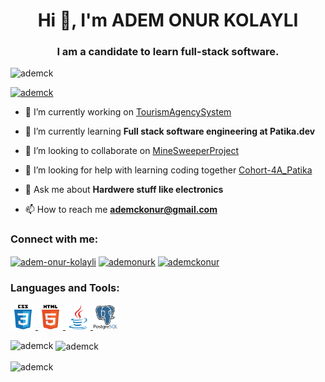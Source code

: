 <h1 align="center">Hi 👋, I'm ADEM ONUR KOLAYLI</h1>
<h3 align="center">I am a candidate to learn full-stack software.</h3>

<p align="left"> <img src="https://komarev.com/ghpvc/?username=ademck&label=Profile%20views&color=0e75b6&style=flat" alt="ademck" /> </p>

<p align="left"> <a href="https://github.com/ryo-ma/github-profile-trophy"><img src="https://github-profile-trophy.vercel.app/?username=ademck" alt="ademck" /></a> </p>

- 🔭 I’m currently working on [TourismAgencySystem](https://github.com/ADEMCK/TourismAgencySystem)

- 🌱 I’m currently learning **Full stack software engineering at Patika.dev**

- 👯 I’m looking to collaborate on [MineSweeperProject](https://github.com/ADEMCK/MineSweeperProject)

- 🤝 I’m looking for help with learning coding together [Cohort-4A_Patika](https://github.com/ADEMCK/Cohort-4A_Patika)

- 💬 Ask me about **Hardwere stuff like electronics**

- 📫 How to reach me **ademckonur@gmail.com**

<h3 align="left">Connect with me:</h3>
<p align="left">
<a href="https://linkedin.com/in/adem-onur-kolayli" target="blank"><img align="center" src="https://raw.githubusercontent.com/rahuldkjain/github-profile-readme-generator/master/src/images/icons/Social/linked-in-alt.svg" alt="adem-onur-kolayli" height="30" width="40" /></a>
<a href="https://instagram.com/ademonurk" target="blank"><img align="center" src="https://raw.githubusercontent.com/rahuldkjain/github-profile-readme-generator/master/src/images/icons/Social/instagram.svg" alt="ademonurk" height="30" width="40" /></a>
<a href="https://www.hackerrank.com/ademckonur" target="blank"><img align="center" src="https://raw.githubusercontent.com/rahuldkjain/github-profile-readme-generator/master/src/images/icons/Social/hackerrank.svg" alt="ademckonur" height="30" width="40" /></a>
</p>

<h3 align="left">Languages and Tools:</h3>
<p align="left"> <a href="https://www.w3schools.com/css/" target="_blank" rel="noreferrer"> <img src="https://raw.githubusercontent.com/devicons/devicon/master/icons/css3/css3-original-wordmark.svg" alt="css3" width="40" height="40"/> </a> <a href="https://www.w3.org/html/" target="_blank" rel="noreferrer"> <img src="https://raw.githubusercontent.com/devicons/devicon/master/icons/html5/html5-original-wordmark.svg" alt="html5" width="40" height="40"/> </a> <a href="https://www.java.com" target="_blank" rel="noreferrer"> <img src="https://raw.githubusercontent.com/devicons/devicon/master/icons/java/java-original.svg" alt="java" width="40" height="40"/> </a> <a href="https://www.postgresql.org" target="_blank" rel="noreferrer"> <img src="https://raw.githubusercontent.com/devicons/devicon/master/icons/postgresql/postgresql-original-wordmark.svg" alt="postgresql" width="40" height="40"/> </a> </p>

<p><img align="left" src="https://github-readme-stats.vercel.app/api/top-langs?username=ademck&show_icons=true&locale=en&layout=compact" alt="ademck" /></p>

<p>&nbsp;<img align="center" src="https://github-readme-stats.vercel.app/api?username=ademck&show_icons=true&locale=en" alt="ademck" /></p>

<p><img align="center" src="https://github-readme-streak-stats.herokuapp.com/?user=ademck&" alt="ademck" /></p>
